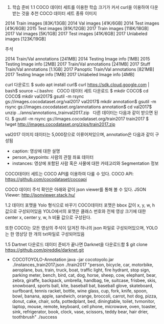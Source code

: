 1. 학습 준비
1.1 COCO 데이터 세트를 이용한 학습
크기가 커서 curl을 이용하여 다운받는 것을 추천
COCO 데이터 세트 종류
이미지

2014 Train images [83K/13GB]
2014 Val images [41K/6GB]
2014 Test images [41K/6GB]
2015 Test images [81K/12GB]
2017 Train images [118K/18GB]
2017 Val images [5K/1GB]
2017 Test images [41K/6GB]
2017 Unlabeled images [123K/19GB]


주석

2014 Train/Val annotations [241MB]
2014 Testing Image info [1MB]
2015 Testing Image info [2MB]
2017 Train/Val annotations [241MB]
2017 Stuff Train/Val annotations [1.1GB]
2017 Panoptic Train/Val annotations [821MB]
2017 Testing Image info [1MB]
2017 Unlabeled Image info [4MB]

curl 다운로드
$ sudo apt install curl$ curl https://sdk.cloud.google.com | bash$ source ~/.bashrc
 
COCO 데이터 세트 다운로드
$ mkdir COCO$ cd COCO$ mkdir val2017$ gsutil -m rsync gs://images.cocodataset.org/val2017 val2017$ mkdir annotation$ gsutil -m rsync gs://images.cocodataset.org/annotations annotation$ cd val2017$ unzip ../anns/annotations_trainval2017.zip
 
다른 데이터는 다음과 같이 받으면 된다.
$ gsutil -m rsync gs://images.cocodataset.org/train2017 train2017
$ !wget http://images.cocodataset.org/zips/train2017.zip

val2017 이미지 데이터는 5,000장으로 이류어져있으며, annotation은 다음과 같이 구성됨
* caption: 영상에 대한 설명
* person_keypoints: 사람의 관절 좌표 데이터
* instances: 영상에 포함된 사람 혹은 사물에 대한 카테고리와 Segmentation 정보

COCO데이터 세트는 COCO API를 이용하여 다룰 수 있다.
COCO API: https://github.com/cocodataset/cocoapi

COCO 데이터 주석 확인은 아래와 같이 json viewer를 통해 볼 수 있다.
JSON Viewer: http://jsonviewer.stack.hu/

1.2 데이터 포맷을 Yolo 형식으로 바꾸기
COCO데이터 포맷은 bbox 값이 x, y, w, h 값으로 구성되어있음
YOLO에서의 포맷은 클래스 번호와 전체 영상 크기에 대한 center x, center y, w, h 비율 값으로 구성된다.

또한 COCO는 모든 영상의 주석이 담겨진 하나의 json 파일로 구성되어있으며, YOLO는 한 영상당 한 개의 txt파일로 구성되어있음

1.5 Dartnet 다운로드
데이터 준비가 끝나면 Darknet을 다운로드함
$ git clone https://github.com/pjreddie/darknet.git

* COCOTOYOLO-Annotation
java -jar cocotoyolo.jar ./instances_train2017.json ./train2017 "person, bicycle, car, motorbike, aeroplane, bus, train, truck, boat, traffic light, fire hydrant, stop sign, parking meter, bench, bird, cat, dog, horse, sheep, cow, elephant, bear, zebra, giraffe, backpack, umbrella, handbag, tie, suitcase, frisbee, skis, snowboard, sports ball, kite, baseball bat, baseball glove, skateboard, surfboard, tennis racket, bottle, wine glass, cup, fork, knife, spoon, bowl, banana, apple, sandwich, orange, broccoli, carrot, hot dog, pizza, donut, cake, chair, sofa, pottedplant, bed, diningtable, toilet, tvmonitor, laptop, mouse, remote, keyboard, cell phone, microwave, oven, toaster, sink, refrigerator, book, clock, vase, scissors, teddy bear, hair drier, toothbrush" ./success